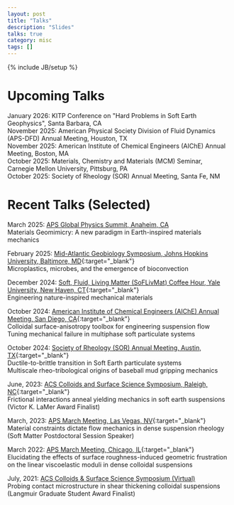 ```yaml
---
layout: post
title: "Talks"
description: "Slides"
talks: true
category: misc
tags: []
---
```

{% include JB/setup %}

# Upcoming Talks
January 2026: KITP Conference on "Hard Problems in Soft Earth Geophysics", Santa Barbara, CA<br>
November 2025: American Physical Society Division of Fluid Dynamics (APS-DFD) Annual Meeting, Houston, TX<br>
November 2025: American Institute of Chemical Engineers (AIChE) Annual Meeting, Boston, MA<br>
October 2025: Materials, Chemistry and Materials (MCM) Seminar, Carnegie Mellon University, Pittsburg, PA<br>
October 2025: Society of Rheology (SOR) Annual Meeting, Santa Fe, NM<br>

# Recent Talks (Selected)
March 2025: [APS Global Physics Summit, Anaheim, CA](https://summit.aps.org/events/MAR-X61/1)<br> Materials Geomimicry: A new paradigm in Earth-inspired materials mechanics 

February 2025: [Mid-Atlantic Geobiology Symposium, Johns Hopkins University, Baltimore, MD](https://www.midatlanticgeobiologysymposium.org/){:target="_blank"}<br> Microplastics, microbes, and the emergence of bioconvection

December 2024: [Soft, Fluid, Living Matter (SoFLivMat) Coffee Hour, Yale University, New Haven, CT](https://pahlavan.yale.edu/soflivmat-coffee-hour){:target="_blank"}<br>Engineering nature-inspired mechanical materials

October 2024: [American Institute of Chemical Engineers (AIChE) Annual Meeting, San Diego, CA](https://www.aiche.org/conferences/aiche-annual-meeting/2024){:target="_blank"}<br>
Colloidal surface-anisotropy toolbox for engineering suspension flow<br>
Tuning mechanical failure in multiphase soft particulate systems

October 2024: [Society of Rheology (SOR) Annual Meeting, Austin, TX](https://www.rheology.org/sor/Annual_Meeting/2024Oct/){:target="_blank"}<br>
Ductile-to-brittle transition in Soft Earth particulate systems<br>
Multiscale rheo-tribological origins of baseball mud gripping mechanics

June, 2023: [ACS Colloids and Surface Science Symposium, Raleigh, NC](https://conferences.coned.ncsu.edu/colloids2023/){:target="_blank"}<br>Frictional interactions anneal yielding mechanics in soft earth suspensions (Victor K. LaMer Award Finalist)

March, 2023: [APS March Meeting, Las Vegas, NV](https://meetings.aps.org/Meeting/MAR23/Session/Y13.3){:target="_blank"}<br>Material constraints dictate flow mechanics in dense suspension rheology (Soft Matter Postdoctoral Session Speaker)

March 2022: [APS March Meeting, Chicago, IL](https://meetings.aps.org/Meeting/MAR22/Session/W25.4){:target="_blank"}<br>Elucidating the effects of surface roughness-induced geometric frustration on the linear viscoelastic moduli in dense colloidal suspensions

July, 2021: [ACS Colloids & Surface Science Symposium (Virtual)](https://sites.psu.edu/2021colloids/)<br>Probing contact microstructure in shear thickening colloidal suspensions (Langmuir Graduate Student Award Finalist)

